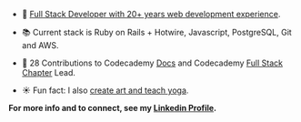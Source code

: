 

- 🌳 [Full Stack Developer with 20+ years web development experience](https://gracekishino.github.io/).
- 📚 Current stack is Ruby on Rails + Hotwire, Javascript, PostgreSQL, Git and AWS.
- 💞 28 Contributions to Codecademy [Docs](https://github.com/Codecademy/docs) and Codecademy [Full Stack Chapter](https://community.codecademy.com/full-stack/) Lead.

- ☀️ Fun fact: I also [create art and teach yoga](https://twigtea.com).

**For more info and to connect, see my [Linkedin Profile](https://www.linkedin.com/in/gracekishino/).**




<!--
**gracekishino/gracekishino** is a ✨ _special_ ✨ repository because its `README.md` (this file) appears on your GitHub profile.

Here are some ideas to get you started:

- 👯 I’m looking to collaborate on ...
- 🤔 I’m looking for help with ...
- 💬 Ask me about ...
- 📫 How to reach me: ...
- 😄 Pronouns: ...
- ⚡ Fun fact: ...
-->

